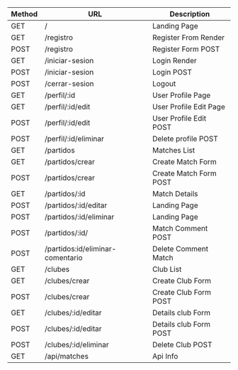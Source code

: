 |  Method  | URL | Description |
| ------------- | ------------- | ------------- |
| GET  | /  | Landing Page  |
| GET  | /registro  | Register From Render  |
| POST  | /registro  | Register Form POST  |
| GET  | /iniciar-sesion  | Login Render  |
| POST  | /iniciar-sesion  | Login POST  |
| POST  | /cerrar-sesion  | Logout  |
| GET  | /perfil/:id  | User Profile Page  |
| GET  | /perfil/:id/edit  | User Profile Edit Page  |
| POST  | /perfil/:id/edit  | User Profile Edit POST   |
| POST | /perfil/:id/eliminar  | Delete profile POST  |
| GET  | /partidos  | Matches List  |
| GET  | /partidos/crear  | Create Match Form  |
| POST | /partidos/crear  | Create Match Form POST  |
| GET  | /partidos/:id  | Match Details  |
| POST  | /partidos/:id/editar  | Landing Page  |
| POST | /partidos/:id/eliminar  | Landing Page  |
| POST | /partidos/:id/ | Match Comment POST
| POST  | /partidos:id/eliminar-comentario  | Delete Comment Match  |
| GET  | /clubes  | Club List  |
| GET  | /clubes/crear  | Create Club Form  |
| POST  | /clubes/crear  | Create Club Form POST  |
| GET  | /clubes/:id/editar  | Details club Form  |
| POST  | /clubes/:id/editar  | Details club Form POST  |
| POST  | /clubes/:id/eliminar  | Delete Club POST  |
| GET  | /api/matches  | Api Info  |

